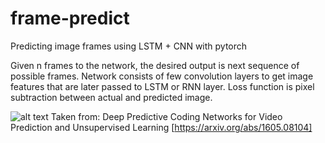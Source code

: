 # frame-predict
Predicting image frames using LSTM + CNN with pytorch


Given n frames to the network, the desired output is next sequence of possible frames.
Network consists of few convolution layers to get image features that are later passed to LSTM or RNN layer.
Loss function is pixel subtraction between actual and predicted image.

![alt text](https://raw.githubusercontent.com/marisancans/frame-predict/master/graph.png)
Taken from: 
Deep Predictive Coding Networks for Video Prediction and Unsupervised Learning
[https://arxiv.org/abs/1605.08104]
